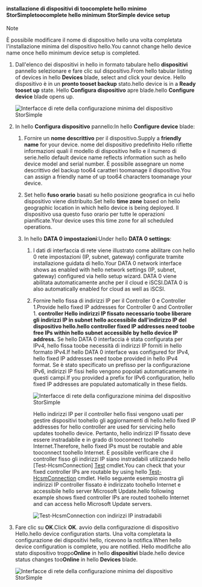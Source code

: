 <!--author=alkohli last changed: 01/12/17-->

#### <a name="toocomplete-hello-minimum-storsimple-device-setup"></a><span data-ttu-id="5b168-101">installazione di dispositivi di toocomplete hello minimo StorSimple</span><span class="sxs-lookup"><span data-stu-id="5b168-101">toocomplete hello minimum StorSimple device setup</span></span>

   > [!NOTE]
   > <span data-ttu-id="5b168-102">È possibile modificare il nome di dispositivo hello una volta completata l'installazione minima del dispositivo hello.</span><span class="sxs-lookup"><span data-stu-id="5b168-102">You cannot change hello device name once hello minimum device setup is completed.</span></span>
   
1. <span data-ttu-id="5b168-103">Dall'elenco dei dispositivi in hello in formato tabulare hello **dispositivi** pannello selezionare e fare clic sul dispositivo.</span><span class="sxs-lookup"><span data-stu-id="5b168-103">From hello tabular listing of devices in hello **Devices** blade, select and click your device.</span></span> <span data-ttu-id="5b168-104">Hello dispositivo è in un **pronto tooset backup** stato.</span><span class="sxs-lookup"><span data-stu-id="5b168-104">hello device is in a **Ready tooset up** state.</span></span> <span data-ttu-id="5b168-105">Hello **Configura dispositivo** apre blade.</span><span class="sxs-lookup"><span data-stu-id="5b168-105">hello **Configure device** blade opens up.</span></span>

     ![Interfacce di rete della configurazione minima del dispositivo StorSimple](./media/storsimple-8000-complete-minimum-device-setup-u2/step4minconfig1.png)

2. <span data-ttu-id="5b168-107">In hello **Configura dispositivo** pannello:</span><span class="sxs-lookup"><span data-stu-id="5b168-107">In hello **Configure device** blade:</span></span>
   
   1. <span data-ttu-id="5b168-108">Fornire un **nome descrittivo** per il dispositivo.</span><span class="sxs-lookup"><span data-stu-id="5b168-108">Supply a **friendly name** for your device.</span></span> <span data-ttu-id="5b168-109">nome del dispositivo predefinito Hello riflette informazioni quali il modello di dispositivo hello e il numero di serie.</span><span class="sxs-lookup"><span data-stu-id="5b168-109">hello default device name reflects information such as hello device model and serial number.</span></span> <span data-ttu-id="5b168-110">È possibile assegnare un nome descrittivo del backup too64 caratteri toomanage il dispositivo.</span><span class="sxs-lookup"><span data-stu-id="5b168-110">You can assign a friendly name of up too64 characters toomanage your device.</span></span>
   2. <span data-ttu-id="5b168-111">Set hello **fuso orario** basati su hello posizione geografica in cui hello dispositivo viene distribuito.</span><span class="sxs-lookup"><span data-stu-id="5b168-111">Set hello **time zone** based on hello geographic location in which hello device is being deployed.</span></span> <span data-ttu-id="5b168-112">Il dispositivo usa questo fuso orario per tutte le operazioni pianificate.</span><span class="sxs-lookup"><span data-stu-id="5b168-112">Your device uses this time zone for all scheduled operations.</span></span>
   3. <span data-ttu-id="5b168-113">In hello **DATA 0 impostazioni**:</span><span class="sxs-lookup"><span data-stu-id="5b168-113">Under hello **DATA 0 settings**:</span></span>

       1. <span data-ttu-id="5b168-114">I dati di interfaccia di rete viene illustrato come abilitare con hello 0 rete impostazioni (IP, subnet, gateway) configurate tramite installazione guidata di hello.</span><span class="sxs-lookup"><span data-stu-id="5b168-114">Your DATA 0 network interface shows as enabled with hello network settings (IP, subnet, gateway) configured via hello setup wizard.</span></span> <span data-ttu-id="5b168-115">DATA 0 viene abilitata automaticamente anche per il cloud e iSCSI.</span><span class="sxs-lookup"><span data-stu-id="5b168-115">DATA 0 is also automatically enabled for cloud as well as iSCSI.</span></span>

       2. <span data-ttu-id="5b168-116">Fornire hello fissa di indirizzi IP per il Controller 0 e Controller 1.</span><span class="sxs-lookup"><span data-stu-id="5b168-116">Provide hello fixed IP addresses for Controller 0 and Controller 1.</span></span> <span data-ttu-id="5b168-117">**controller Hello indirizzi IP fissato necessario toobe liberare gli indirizzi IP in subnet hello accessibile dall'indirizzo IP del dispositivo hello.**</span><span class="sxs-lookup"><span data-stu-id="5b168-117">**hello controller fixed IP addresses need toobe free IPs within hello subnet accessible by hello device IP address.**</span></span> <span data-ttu-id="5b168-118">Se hello DATA 0 interfaccia è stata configurata per IPv4, hello fissa toobe necessità di indirizzi IP forniti in hello formato IPv4.</span><span class="sxs-lookup"><span data-stu-id="5b168-118">If hello DATA 0 interface was configured for IPv4, hello fixed IP addresses need toobe provided in hello IPv4 format.</span></span> <span data-ttu-id="5b168-119">Se è stato specificato un prefisso per la configurazione IPv6, indirizzi IP fissi hello vengono popolati automaticamente in questi campi.</span><span class="sxs-lookup"><span data-stu-id="5b168-119">If you provided a prefix for IPv6 configuration, hello fixed IP addresses are populated automatically in these fields.</span></span>

            ![Interfacce di rete della configurazione minima del dispositivo StorSimple](./media/storsimple-8000-complete-minimum-device-setup-u2/step4minconfig2.png)

            <span data-ttu-id="5b168-121">Hello indirizzi IP per il controller hello fissi vengono usati per gestire dispositivi toohello gli aggiornamenti di hello.</span><span class="sxs-lookup"><span data-stu-id="5b168-121">hello fixed IP addresses for hello controller are used for servicing hello updates toohello device.</span></span> <span data-ttu-id="5b168-122">Pertanto, hello indirizzi IP fissato deve essere instradabile e in grado di tooconnect toohello Internet.</span><span class="sxs-lookup"><span data-stu-id="5b168-122">Therefore, hello fixed IPs must be routable and able tooconnect toohello Internet.</span></span> <span data-ttu-id="5b168-123">È possibile verificare che il controller fisso gli indirizzi IP siano instradabili utilizzando hello [Test-HcsmConnection] [ Test] cmdlet.</span><span class="sxs-lookup"><span data-stu-id="5b168-123">You can check that your fixed controller IPs are routable by using hello [Test-HcsmConnection][Test] cmdlet.</span></span> <span data-ttu-id="5b168-124">Hello seguente esempio mostra gli indirizzi IP controller fissato è indirizzato toohello Internet e accessibile hello server Microsoft Update.</span><span class="sxs-lookup"><span data-stu-id="5b168-124">hello following example shows fixed controller IPs are routed toohello Internet and can access hello Microsoft Update servers.</span></span>

            ![Test-HcsmConnection con indirizzi IP instradabili](./media/storsimple-8000-complete-minimum-device-setup-u2/step4minconfig3.png)

1. <span data-ttu-id="5b168-126">Fare clic su **OK**.</span><span class="sxs-lookup"><span data-stu-id="5b168-126">Click **OK**.</span></span> <span data-ttu-id="5b168-127">avvio della configurazione di dispositivo Hello.</span><span class="sxs-lookup"><span data-stu-id="5b168-127">hello device configuration starts.</span></span> <span data-ttu-id="5b168-128">Una volta completata la configurazione dei dispositivi hello, ricevono la notifica.</span><span class="sxs-lookup"><span data-stu-id="5b168-128">When hello device configuration is complete, you are notified.</span></span> <span data-ttu-id="5b168-129">Hello modifiche allo stato dispositivo troppo**Online** in hello **dispositivi** blade.</span><span class="sxs-lookup"><span data-stu-id="5b168-129">hello device status changes too**Online** in hello **Devices** blade.</span></span>

    ![Interfacce di rete della configurazione minima del dispositivo StorSimple](./media/storsimple-8000-complete-minimum-device-setup-u2/step4minconfig4.png)

<!--Link reference-->
[Test]: https://technet.microsoft.com/library/dn715782(v=wps.630).aspx
